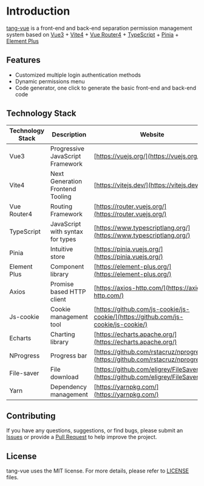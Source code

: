 # Introduction

[tang-vue](https://github.com/tangllty/tang-vue/) is a front-end and back-end separation permission management system based on [Vue3](https://cn.vuejs.org/) + [Vite4](https://vitejs.dev/) + [Vue Router4](https://router.vuejs.org/) + [TypeScript](https://www.typescriptlang.org/) + [Pinia](https://pinia.vuejs.org/) + [Element Plus](https://element-plus.org/)

## Features

* Customized multiple login authentication methods
* Dynamic permissions menu
* Code generator, one click to generate the basic front-end and back-end code

## Technology Stack

| Technology Stack | Description                      | Website                                                                              |
| ---------------- | -------------------------------- | ------------------------------------------------------------------------------------ |
| Vue3             | Progressive JavaScript Framework | [https://vuejs.org/](https://vuejs.org/)                                             |
| Vite4            | Next Generation Frontend Tooling | [https://vitejs.dev/](https://vitejs.dev/)                                           |
| Vue Router4      | Routing Framework                | [https://router.vuejs.org/](https://router.vuejs.org/)                               |
| TypeScript       | JavaScript with syntax for types | [https://www.typescriptlang.org/](https://www.typescriptlang.org/)                   |
| Pinia            | Intuitive store                  | [https://pinia.vuejs.org/](https://pinia.vuejs.org/)                                 |
| Element Plus     | Component library                | [https://element-plus.org/](https://element-plus.org/)                               |
| Axios            | Promise based HTTP client        | [https://axios-http.com/](https://axios-http.com/)                                   |
| Js-cookie        | Cookie management tool           | [https://github.com/js-cookie/js-cookie/](https://github.com/js-cookie/js-cookie/)   |
| Echarts          | Charting library                 | [https://echarts.apache.org/](https://echarts.apache.org/)                           |
| NProgress        | Progress bar                     | [https://github.com/rstacruz/nprogress/](https://github.com/rstacruz/nprogress/)     |
| File-saver       | File download                    | [https://github.com/eligrey/FileSaver.js/](https://github.com/eligrey/FileSaver.js/) |
| Yarn             | Dependency management            | [https://yarnpkg.com/](https://yarnpkg.com/)                                         |

## Contributing

If you have any questions, suggestions, or find bugs, please submit an [Issues](https://github.com/tangllty/tang-vue/issues/new) or provide a [Pull Request](https://github.com/tangllty/tang-vue/pull/new) to help improve the project.

## License

tang-vue uses the MIT license. For more details, please refer to [LICENSE](https://github.com/tangllty/tang-vue/blob/master/LICENSE) files.
